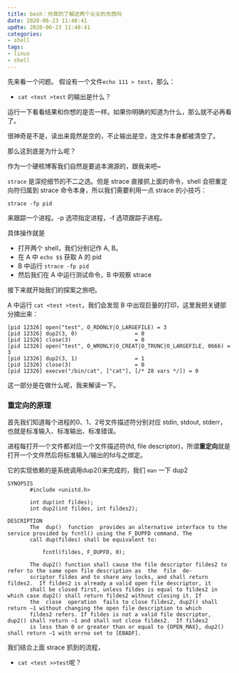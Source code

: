 ```yaml
---
title: bash：你真的了解这两个尖尖的东西吗
date: 2020-06-23 11:48:41
updte: 2020-06-23 11:48:41
categories:
- shell
tags:
- linux
- shell
---
```

先来看一个问题。
假设有一个文件`echo 111 > test`，那么：
- `cat <test >test` 的输出是什么？

运行一下看看结果和你想的是否一样。如果你明确的知道为什么，那么就不必再看了。

<!--more-->

很神奇是不是，读出来竟然是空的，不止输出是空，连文件本身都被清空了。

那么这到底是为什么呢？

作为一个硬核博客我们自然是要追本溯源的，跟我来吧~

`strace` 是深挖细节的不二之选。但是 strace 直接抓上面的命令，shell 会把重定向符归属到 strace 命令本身，所以我们需要利用一点 strace 的小技巧：
```
strace -fp pid 
```
来跟踪一个进程。-p 选项指定进程，-f 选项跟踪子进程。

具体操作就是
- 打开两个 shell，我们分别记作 A, B。
- 在 A 中 `echo $$` 获取 A 的 pid
- B 中运行 `strace -fp pid `
- 然后我们在 A 中运行测试命令，B 中观察 strace

接下来就开始我们的探案之旅吧。

A 中运行 `cat <test >test`，我们会发现 B 中出现巨量的打印，这里我把关键部分摘出来：
```
[pid 12326] open("test", O_RDONLY|O_LARGEFILE) = 3
[pid 12326] dup2(3, 0)                  = 0
[pid 12326] close(3)                    = 0
[pid 12326] open("test", O_WRONLY|O_CREAT|O_TRUNC|O_LARGEFILE, 0666) = 3
[pid 12326] dup2(3, 1)                  = 1
[pid 12326] close(3)                    = 0
[pid 12326] execve("/bin/cat", ["cat"], [/* 28 vars */]) = 0
``` 
这一部分是在做什么呢，我来解读一下。

### 重定向的原理
首先我们知道每个进程的0、1、2号文件描述符分别对应 stdin, stdout, stderr，也就是标准输入、标准输出、标准错误。

进程每打开一个文件都对应一个文件描述符(fd, file descriptor)，所谓**重定向**就是打开一个文件然后将标准输入/输出的fd与之绑定。

它的实现依赖的是系统调用dup2()来完成的，我们 `man` 一下 dup2
```
SYNOPSIS
       #include <unistd.h>

       int dup(int fildes);
       int dup2(int fildes, int fildes2);

DESCRIPTION
       The  dup()  function  provides an alternative interface to the service provided by fcntl() using the F_DUPFD command. The
       call dup(fildes) shall be equivalent to:

           fcntl(fildes, F_DUPFD, 0);

       The dup2() function shall cause the file descriptor fildes2 to refer to the same open file description as  the  file  de‐
       scriptor fildes and to share any locks, and shall return fildes2.  If fildes2 is already a valid open file descriptor, it
       shall be closed first, unless fildes is equal to fildes2 in which case dup2() shall return fildes2 without closing it. If
       the  close  operation  fails to close fildes2, dup2() shall return −1 without changing the open file description to which
       fildes2 refers. If fildes is not a valid file descriptor, dup2() shall return −1 and shall not close fildes2.  If fildes2
       is less than 0 or greater than or equal to {OPEN_MAX}, dup2() shall return −1 with errno set to [EBADF].
```
我们结合上面 strace 抓到的流程，













- `cat <test >>test`呢？


